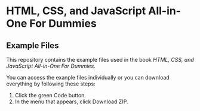 # HTML, CSS, and JavaScript All-in-One For Dummies
## Example Files

This repository contains the example files used in the book *HTML, CSS, and JavaScript All-in-One For Dummies*.

You can access the exanple files individually or you can download everything by following these steps:

1. Click the green Code button.
1. In the menu that appears, click Download ZIP.
